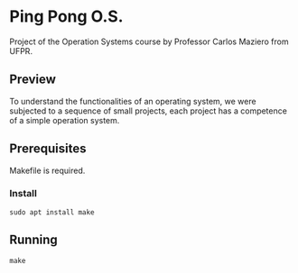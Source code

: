 # Ping Pong O.S.

Project of the Operation Systems course by Professor Carlos Maziero from UFPR.

## Preview

To understand the functionalities of an operating system, we were subjected to a sequence of small projects, each project has a competence of a simple operation system.

## Prerequisites

Makefile is required.

### Install

```
sudo apt install make
```

## Running

```
make
```
